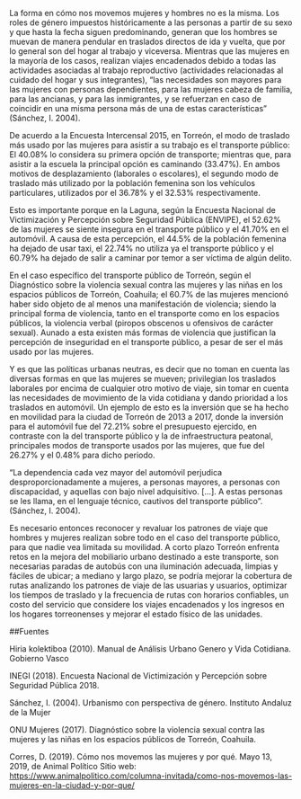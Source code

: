 
La forma en cómo nos movemos mujeres y hombres no es la misma. Los roles de género impuestos históricamente a las personas a partir de su sexo y que hasta la fecha siguen predominando, generan que los hombres se muevan de manera pendular en traslados directos de ida y vuelta, que por lo general son del hogar al trabajo y viceversa. Mientras que las mujeres en la mayoría de los casos, realizan viajes encadenados debido a todas las actividades asociadas al trabajo reproductivo (actividades relacionadas al cuidado del hogar y sus integrantes), “las necesidades son mayores para las mujeres con personas dependientes, para las mujeres cabeza de familia, para las ancianas, y para las inmigrantes, y se refuerzan en caso de coincidir en una misma persona más de una de estas características” (Sánchez, I. 2004).

De acuerdo a la Encuesta Intercensal 2015, en Torreón, el modo de traslado más usado por las mujeres para asistir a su trabajo es el transporte público: El 40.08% lo considera su primera opción de transporte; mientras que, para asistir a la escuela la principal opción es caminando (33.47%). En ambos motivos de desplazamiento (laborales o escolares), el segundo modo de traslado más utilizado por la población femenina son los vehículos particulares, utilizados por el 36.78% y el 32.53% respectivamente.

Esto es importante porque en la Laguna, según la Encuesta Nacional de Victimización y Percepción sobre Seguridad Pública (ENVIPE), el 52.62% de las mujeres se siente insegura en el transporte público y el 41.70% en el automóvil. A causa de esta percepción, el 44.5% de la población femenina ha dejado de usar taxi, el 22.74% no utiliza ya el transporte público y el 60.79% ha dejado de salir a caminar por temor a ser víctima de algún delito.

En el caso específico del transporte público de Torreón, según el Diagnóstico sobre la violencia sexual contra las mujeres y las niñas en los espacios públicos de Torreón, Coahuila; el 60.7% de las mujeres mencionó haber sido objeto de al menos una manifestación de violencia; siendo la principal forma de violencia, tanto en el transporte como en los espacios públicos, la violencia verbal (piropos obscenos u ofensivos de carácter sexual). Aunado a esta existen más formas de violencia que justifican la percepción de inseguridad en el transporte público, a pesar de ser el más usado por las mujeres.

Y es que las políticas urbanas neutras, es decir que no toman en cuenta las diversas formas en que las mujeres se mueven; privilegian los traslados laborales por encima de cualquier otro motivo de viaje, sin tomar en cuenta las necesidades de movimiento de la vida cotidiana y dando prioridad a los traslados en automóvil. Un ejemplo de esto es la inversión que se ha hecho en movilidad para la ciudad de Torreón de 2013 a 2017, donde la inversión para el automóvil fue del 72.21% sobre el presupuesto ejercido, en contraste con la del transporte público y la de infraestructura peatonal, principales modos de transporte usados por las mujeres, que fue del 26.27% y el 0.48% para dicho periodo.

“La dependencia cada vez mayor del automóvil perjudica desproporcionadamente a mujeres, a personas mayores, a personas con discapacidad, y aquellas con bajo nivel adquisitivo. […]. A estas personas se les llama, en el lenguaje técnico, cautivos del transporte público”. (Sánchez, I. 2004).

Es necesario entonces reconocer y revaluar los patrones de viaje que hombres y mujeres realizan sobre todo en el caso del transporte público, para que nadie vea limitada su movilidad. A corto plazo Torreón enfrenta retos en la mejora  del mobiliario urbano destinado a este transporte, son necesarias paradas de autobús con una iluminación adecuada, limpias y fáciles de ubicar; a mediano y largo plazo, se podría mejorar la cobertura de rutas analizando los patrones de viaje de las usuarias y usuarios, optimizar los tiempos de traslado y la frecuencia de rutas con horarios confiables, un costo del servicio que considere los viajes encadenados y los ingresos en los hogares torreonenses y mejorar el estado físico de las unidades.


##Fuentes

Hiria kolektiboa (2010). Manual de Análisis Urbano Genero y Vida Cotidiana. Gobierno Vasco

INEGI (2018). Encuesta Nacional de Victimización y Percepción sobre Seguridad Pública 2018.

Sánchez, I. (2004). Urbanismo con perspectiva de género. Instituto Andaluz de la Mujer

ONU Mujeres (2017). Diagnóstico sobre la violencia sexual contra las mujeres y las niñas en los espacios públicos de Torreón, Coahuila.

Corres, D. (2019). Cómo nos movemos las mujeres y por qué. Mayo 13, 2019, de Animal Político Sitio web: https://www.animalpolitico.com/columna-invitada/como-nos-movemos-las-mujeres-en-la-ciudad-y-por-que/
